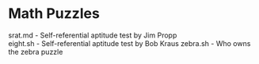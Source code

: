 # Math Puzzles

srat.md - Self-referential aptitude test by Jim Propp  
eight.sh - Self-referential aptitude test by Bob Kraus
zebra.sh - Who owns the zebra puzzle  

